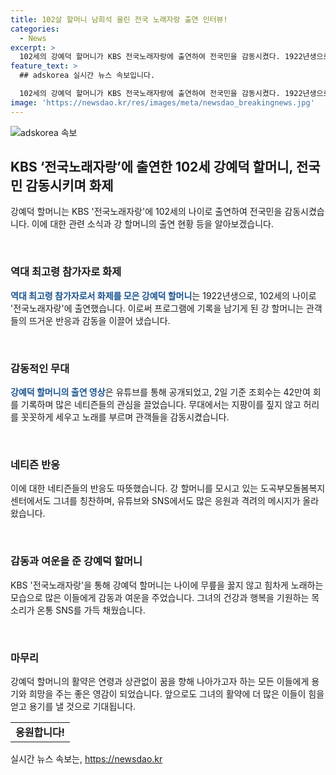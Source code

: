 ```yaml
---
title: 102살 할머니 남희석 울린 전국 노래자랑 출연 인터뷰!
categories:
  - News
excerpt: >
  102세의 강예덕 할머니가 KBS 전국노래자랑에 출연하여 전국민을 감동시켰다. 1922년생으로써 최고령 참가자로 무대에 선 그녀는 지팡이를 짚지 않고 허리를 꼿꼿하게 세우며 무대에 등장했고, 여전히 장중한 청량한 목소리로 노래를 부르며 관객들을 매료시켰다. 관련된 유튜브 영상 조회수는 42만여회를 기록하며 눈길을 끌고 있으며, 네티즌들의 따뜻한 반응이 이어지고 있다. 또한, 할머니를 모시고 있는 도곡부모돌봄복지센터에서는 강 할머니를 귀감이 되는 분으로 소개하며 감사의 인사를 전했다. 강예덕 할머니의 충만한 에너지와 따뜻한 노래로 많은 이들의 마음을 사로잡았다.
feature_text: >
  ## adskorea 실시간 뉴스 속보입니다.

  102세의 강예덕 할머니가 KBS 전국노래자랑에 출연하여 전국민을 감동시켰다. 1922년생으로써 최고령 참가자로 무대에 선 그녀는 지팡이를 짚지 않고 허리를 꼿꼿하게 세우며 무대에 등장했고, 여전히 장중한 청량한 목소리로 노래를 부르며 관객들을 매료시켰다. 관련된 유튜브 영상 조회수는 42만여회를 기록하며 눈길을 끌고 있으며, 네티즌들의 따뜻한 반응이 이어지고 있다. 또한, 할머니를 모시고 있는 도곡부모돌봄복지센터에서는 강 할머니를 귀감이 되는 분으로 소개하며 감사의 인사를 전했다. 강예덕 할머니의 충만한 에너지와 따뜻한 노래로 많은 이들의 마음을 사로잡았다.
image: 'https://newsdao.kr/res/images/meta/newsdao_breakingnews.jpg'
---
```


<p><img src="https://newsdao.kr/res/images/meta/newsdao_breakingnews.jpg" alt="adskorea 속보" /></p>

<h2 data-ke-size="size26">KBS ‘전국노래자랑’에 출연한 102세 강예덕 할머니, 전국민 감동시키며 화제</h2>

<p>강예덕 할머니는 KBS '전국노래자랑'에 102세의 나이로 출연하여 전국민을 감동시켰습니다. 이에 대한 관련 소식과 강 할머니의 출연 현황 등을 알아보겠습니다.</p>

<p data-ke-size="size16">&nbsp;</p>

<h3>역대 최고령 참가자로 화제</h3>

<p><b><span style="color: #1a5490;">역대 최고령 참가자로서 화제를 모은 강예덕 할머니</span></b>는 1922년생으로, 102세의 나이로 '전국노래자랑'에 출연했습니다. 이로써 프로그램에 기록을 남기게 된 강 할머니는 관객들의 뜨거운 반응과 감동을 이끌어 냈습니다. </p>

<p data-ke-size="size16">&nbsp;</p>

<h3>감동적인 무대</h3>

<p><b><span style="color: #1a5490;">강예덕 할머니의 출연 영상</span></b>은 유튜브를 통해 공개되었고, 2일 기준 조회수는 42만여 회를 기록하며 많은 네티즌들의 관심을 끌었습니다. 무대에서는 지팡이를 짚지 않고 허리를 꼿꼿하게 세우고 노래를 부르며 관객들을 감동시켰습니다.</p>

<p data-ke-size="size16">&nbsp;</p>

<h3>네티즌 반응</h3>

<p>이에 대한 네티즌들의 반응도 따뜻했습니다. 강 할머니를 모시고 있는 도곡부모돌봄복지센터에서도 그녀를 칭찬하며, 유튜브와 SNS에서도 많은 응원과 격려의 메시지가 올라왔습니다.</p>

<p data-ke-size="size16">&nbsp;</p>

<h3>감동과 여운을 준 강예덕 할머니</h3>

<p>KBS '전국노래자랑'을 통해 강예덕 할머니는 나이에 무릎을 꿇지 않고 힘차게 노래하는 모습으로 많은 이들에게 감동과 여운을 주었습니다. 그녀의 건강과 행복을 기원하는 목소리가 온통 SNS를 가득 채웠습니다.</p>

<p data-ke-size="size16">&nbsp;</p>

<h3>마무리</h3>

<p>강예덕 할머니의 활약은 연령과 상관없이 꿈을 향해 나아가고자 하는 모든 이들에게 용기와 희망을 주는 좋은 영감이 되었습니다. 앞으로도 그녀의 활약에 더 많은 이들이 힘을 얻고 용기를 낼 것으로 기대됩니다.</p>

<table>
  <tr>
    <td style="text-align: center; height: 17px;"><b>응원합니다!</b></td>
  </tr>
</table>
실시간 뉴스 속보는, <a href="https://newsdao.kr" rel="dofollow">https://newsdao.kr</a>


